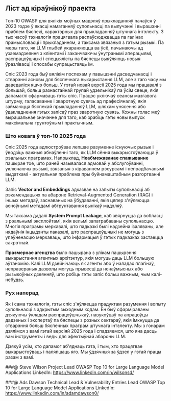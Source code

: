 ## Ліст ад кіраўнікоў праекта

Топ-10 OWASP для вялікіх моўных мадэляў прыкладанняў пачаўся ў 2023 годзе ў якасці намаганняў супольнасці па вылучэнні і вырашэнні праблем бяспекі, характэрных для прыкладанняў штучнага інтэлекту. З тых часоў тэхналогія працягвала распаўсюджвацца па галінах прамысловасці і прыкладанням, а таксама звязаныя з гэтым рызыкі. Па меры таго, як LLM глыбей укараняюцца ва ўсё, пачынаючы ад узаемадзеяння з кліентамі і заканчваючы ўнутранымі аперацыямі, распрацоўшчыкі і спецыялісты па бяспецы выяўляюць новыя ўразлівасці і спосабы супрацьстаяць ім.

Спіс 2023 года быў вялікім поспехам у павышэнні дасведчанасці і стварэнні асновы для бяспечнага выкарыстання LLM, але з таго часу мы даведаліся яшчэ больш. У гэтай новай версіі 2025 года мы працавалі з большай, больш разнастайнай групай удзельнікаў па ўсім свеце, якія дапамаглі сфармаваць гэты спіс. Працэс уключаў сеансы мазгавога штурму, галасаванне і зваротную сувязь ад прафесіяналаў, якія займаюцца бяспекай прыкладанняў LLM, шляхам унясення або ўдакладнення гэтых запісаў праз зваротную сувязь. Кожны голас меў вырашальнае значэнне для таго, каб зрабіць гэты новы выпуск максімальна грунтоўным і практычным.

### Што новага ў топ-10 2025 года

Спіс 2025 года адлюстроўвае лепшае разуменне існуючых рызык і ўводзіць важныя абнаўленні таго, як LLM сёння выкарыстоўваюцца ў рэальных праграмах. Напрыклад, **Неабмежаванае спажыванне** пашырае тое, што раней называлася адмовай у абслугоўванні, уключаючы рызыкі, звязаныя з кіраваннем рэсурсамі і непрадбачанымі выдаткамі - актуальная праблема пры буйнамаштабным разгортванні LLM.

Запіс **Vector and Embeddings** адказвае на запыты супольнасці аб рэкамендацыях па абароне Retrieval-Augmented Generation (RAG) і іншых метадаў, заснаваных на ўбудаванні, якія цяпер з'яўляюцца асноўнымі метадамі абгрунтавання вынікаў мадэляў.

Мы таксама дадалі **System Prompt Leakage**, каб звярнуцца да вобласці з рэальнымі эксплойтамі, якія вельмі запатрабаваны супольнасцю. Многія праграмы меркавалі, што падказкі былі надзейна ізаляваны, але нядаўнія інцыдэнты паказалі, што распрацоўшчыкі не могуць з упэўненасцю меркаваць, што інфармацыя ў гэтых падказках застаецца сакрэтнай.

**Празмернае агенцтва** было пашырана з улікам пашырэння выкарыстання агентных архітэктур, якія могуць даць LLM большую аўтаномію.  Калі LLM дзейнічаюць як агенты або ў наладах плагінаў, неправераныя дазволы могуць прывесці да ненаўмысных або рызыкоўных дзеянняў, што робіць гэты запіс больш важным, чым калі-небудзь.

### Рух наперад

Як і сама тэхналогія, гэты спіс з'яўляецца прадуктам разумення і вопыту супольнасці з адкрытым зыходным кодам. Ён быў сфарміраваны дзякуючы ўкладам распрацоўшчыкаў, навукоўцаў па апрацоўцы дадзеных і экспертаў па бяспецы з розных сектараў, якія імкнуцца да стварэння больш бяспечных праграм штучнага інтэлекту. Мы з гонарам дзялімся з вамі гэтай версіяй 2025 года і спадзяемся, што яна дасць вам інструменты і веды для эфектыўнай абароны LLM.

Дзякуй усім, хто дапамог аб'яднаць гэта, і тым, хто працягвае выкарыстоўваць і паляпшаць яго. Мы ўдзячныя за ўдзел у гэтай працы разам з вамі.


###@ Steve Wilson
Project Lead
OWASP Top 10 for Large Language Model Applications
LinkedIn: https://www.linkedin.com/in/wilsonsd/

###@ Ads Dawson
Technical Lead & Vulnerability Entries Lead
OWASP Top 10 for Large Language Model Applications
LinkedIn: https://www.linkedin.com/in/adamdawson0/
